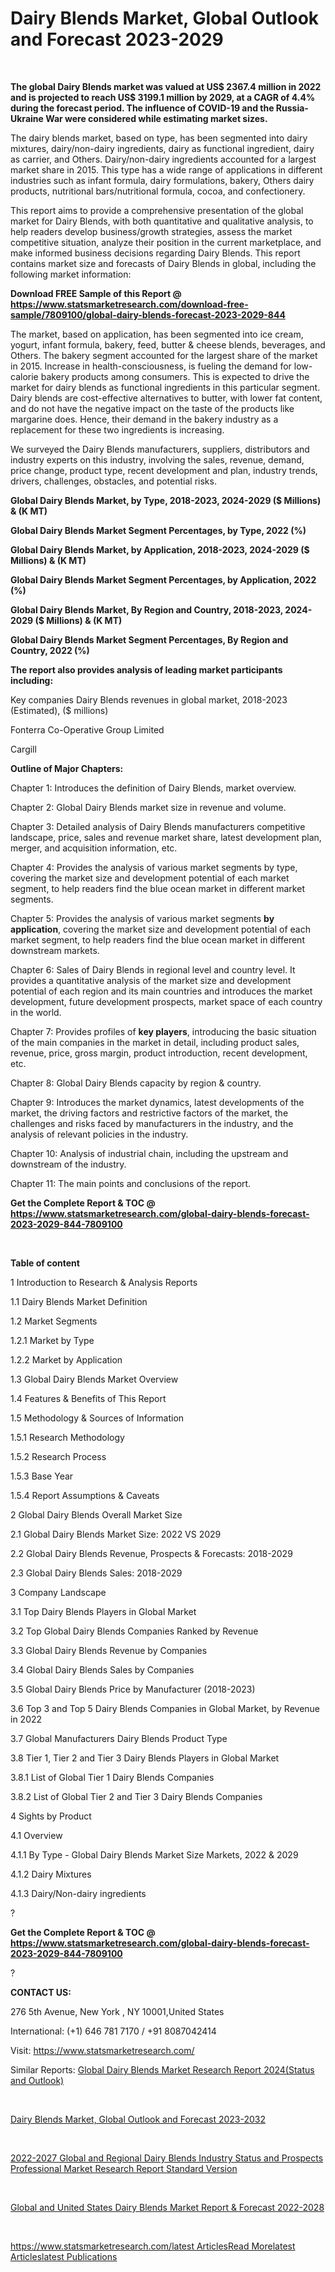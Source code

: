 <h1>Dairy Blends Market, Global Outlook and Forecast 2023-2029</h1><br/><p><strong>The global Dairy Blends market was valued at US$ 2367.4 million in 2022 and is projected to reach US$ 3199.1 million by 2029, at a <strong>CAGR</strong> of 4.4% during the forecast period. The influence of COVID-19 and the Russia-Ukraine War were considered while estimating market sizes.</strong></p>
 
 
 
 <p>The dairy blends market, based on type, has been segmented into dairy mixtures, dairy/non-dairy ingredients, dairy as functional ingredient, dairy as carrier, and Others. Dairy/non-dairy ingredients accounted for a largest market share in 2015. This type has a wide range of applications in different industries such as infant formula, dairy formulations, bakery, Others dairy products, nutritional bars/nutritional formula, cocoa, and confectionery.</p>
 
 
 
 <p>This report aims to provide a comprehensive presentation of the global market for Dairy Blends, with both quantitative and qualitative analysis, to help readers develop business/growth strategies, assess the market competitive situation, analyze their position in the current marketplace, and make informed business decisions regarding Dairy Blends. This report contains market size and forecasts of Dairy Blends in global, including the following market information:</p>
 
 
 
 <p><strong>Download FREE Sample of this Report @ <a href="https://www.statsmarketresearch.com/download-free-sample/7809100/global-dairy-blends-forecast-2023-2029-844">https://www.statsmarketresearch.com/download-free-sample/7809100/global-dairy-blends-forecast-2023-2029-844</a></strong></p>
 
 
 
 <p>The market, based on application, has been segmented into ice cream, yogurt, infant formula, bakery, feed, butter & cheese blends, beverages, and Others. The bakery segment accounted for the largest share of the market in 2015. Increase in health-consciousness, is fueling the demand for low-calorie bakery products among consumers. This is expected to drive the market for dairy blends as functional ingredients in this particular segment. Dairy blends are cost-effective alternatives to butter, with lower fat content, and do not have the negative impact on the taste of the products like margarine does. Hence, their demand in the bakery industry as a replacement for these two ingredients is increasing.</p>
 
 
 
 <p>We surveyed the Dairy Blends manufacturers, suppliers, distributors and industry experts on this industry, involving the sales, revenue, demand, price change, product type, recent development and plan, industry trends, drivers, challenges, obstacles, and potential risks.</p>
 
 
 
 <p><strong>Global Dairy Blends Market, by Type, 2018-2023, 2024-2029 ($ Millions) & (K MT)</strong></p>
 
 
 
 <p><strong>Global Dairy Blends Market Segment Percentages, by Type, 2022 (%)</strong></p>
 
 
 
 <p><strong>Global Dairy Blends Market, <strong>by Application</strong>, 2018-2023, 2024-2029 ($ Millions) & (K MT)</strong></p>
 
 
 
 <p><strong>Global Dairy Blends Market Segment Percentages, <strong>by Application</strong>, 2022 (%)</strong></p>
 
 
 
 <p><strong>Global Dairy Blends Market, By Region and Country, 2018-2023, 2024-2029 ($ Millions) & (K MT)</strong></p>
 
 
 
 <p><strong>Global Dairy Blends Market Segment Percentages, By Region and Country, 2022 (%)</strong></p>
 
 
 
 <p><strong>The report also provides analysis of leading market participants including:</strong></p>
 
 
 
 <p>Key companies Dairy Blends revenues in global market, 2018-2023 (Estimated), ($ millions)</p>
 
 
 
 <p>Fonterra Co-Operative Group Limited</p>
 
 
 
 <p>Cargill</p>
 
 
 
 <p><strong>Outline of Major Chapters:</strong></p>
 
 
 
 <p>Chapter 1: Introduces the definition of Dairy Blends, market overview.</p>
 
 
 
 <p>Chapter 2: Global Dairy Blends market size in revenue and volume.</p>
 
 
 
 <p>Chapter 3: Detailed analysis of Dairy Blends manufacturers competitive landscape, price, sales and revenue market share, latest development plan, merger, and acquisition information, etc.</p>
 
 
 
 <p>Chapter 4: Provides the analysis of various market segments by type, covering the market size and development potential of each market segment, to help readers find the blue ocean market in different market segments.</p>
 
 
 
 <p>Chapter 5: Provides the analysis of various market segments <strong>by application</strong>, covering the market size and development potential of each market segment, to help readers find the blue ocean market in different downstream markets.</p>
 
 
 
 <p>Chapter 6: Sales of Dairy Blends in regional level and country level. It provides a quantitative analysis of the market size and development potential of each region and its main countries and introduces the market development, future development prospects, market space of each country in the world.</p>
 
 
 
 <p>Chapter 7: Provides profiles of <strong>key players</strong>, introducing the basic situation of the main companies in the market in detail, including product sales, revenue, price, gross margin, product introduction, recent development, etc.</p>
 
 
 
 <p>Chapter 8: Global Dairy Blends capacity by region & country.</p>
 
 
 
 <p>Chapter 9: Introduces the market dynamics, latest developments of the market, the driving factors and restrictive factors of the market, the challenges and risks faced by manufacturers in the industry, and the analysis of relevant policies in the industry.</p>
 
 
 
 <p>Chapter 10: Analysis of industrial chain, including the upstream and downstream of the industry.</p>
 
 
 
 <p>Chapter 11: The main points and conclusions of the report.</p>
 
 
 
 <div><b>Get the Complete Report & TOC @ <a href="https://www.statsmarketresearch.com/global-dairy-blends-forecast-2023-2029-844-7809100">https://www.statsmarketresearch.com/global-dairy-blends-forecast-2023-2029-844-7809100</a></b></div>
 
 
 
 <p><br />
 
 <b>Table of content</b></p>
 
 
 
 <p>1 Introduction to Research & Analysis Reports<br />
 
 1.1 Dairy Blends Market Definition<br />
 
 1.2 Market Segments<br />
 
 1.2.1 Market by Type<br />
 
 1.2.2 Market by Application<br />
 
 1.3 Global Dairy Blends Market Overview<br />
 
 1.4 Features & Benefits of This Report<br />
 
 1.5 Methodology & Sources of Information<br />
 
 1.5.1 Research Methodology<br />
 
 1.5.2 Research Process<br />
 
 1.5.3 Base Year<br />
 
 1.5.4 Report Assumptions & Caveats<br />
 
 2 Global Dairy Blends Overall Market Size<br />
 
 2.1 Global Dairy Blends Market Size: 2022 VS 2029<br />
 
 2.2 Global Dairy Blends Revenue, Prospects & Forecasts: 2018-2029<br />
 
 2.3 Global Dairy Blends Sales: 2018-2029<br />
 
 3 Company Landscape<br />
 
 3.1 Top Dairy Blends Players in Global Market<br />
 
 3.2 Top Global Dairy Blends Companies Ranked by Revenue<br />
 
 3.3 Global Dairy Blends Revenue by Companies<br />
 
 3.4 Global Dairy Blends Sales by Companies<br />
 
 3.5 Global Dairy Blends Price by Manufacturer (2018-2023)<br />
 
 3.6 Top 3 and Top 5 Dairy Blends Companies in Global Market, by Revenue in 2022<br />
 
 3.7 Global Manufacturers Dairy Blends Product Type<br />
 
 3.8 Tier 1, Tier 2 and Tier 3 Dairy Blends Players in Global Market<br />
 
 3.8.1 List of Global Tier 1 Dairy Blends Companies<br />
 
 3.8.2 List of Global Tier 2 and Tier 3 Dairy Blends Companies<br />
 
 4 Sights by Product<br />
 
 4.1 Overview<br />
 
 4.1.1 By Type - Global Dairy Blends Market Size Markets, 2022 & 2029<br />
 
 4.1.2 Dairy Mixtures<br />
 
 4.1.3 Dairy/Non-dairy ingredients<br />
 
 ? </p>
 
 
 
 <div><b>Get the Complete Report & TOC @ <a href="https://www.statsmarketresearch.com/global-dairy-blends-forecast-2023-2029-844-7809100">https://www.statsmarketresearch.com/global-dairy-blends-forecast-2023-2029-844-7809100</a></b></div>
 
 
 
 <p>? </p>
 
 
 
 <p><b>CONTACT US:</b><br />
 
 276 5th Avenue, New York , NY 10001,United States<br />
 
 International: (+1) 646 781 7170 / +91 8087042414<br />
 
 Visit: <a href="https://www.statsmarketresearch.com/">https://www.statsmarketresearch.com/</a><br />
 
 Similar Reports: <a href="https://www.statsmarketresearch.com/global-dairy-blends-forecast-2023-2029-844-7809100">Global Dairy Blends Market Research Report 2024(Status and Outlook)</a><br />
 
 <br />
 
 <a href="https://www.statsmarketresearch.com/global-dairy-blends-forecast-2023-2029-844-7809100">Dairy Blends Market, Global Outlook and Forecast 2023-2032</a><br />
 
 <br />
 
 <a href="https://www.statsmarketresearch.com/global-dairy-blends-forecast-2023-2029-844-7809100">2022-2027 Global and Regional Dairy Blends Industry Status and Prospects Professional Market Research Report Standard Version</a><br />
 
 <br />
 
 <a href="https://www.statsmarketresearch.com/global-dairy-blends-forecast-2023-2029-844-7809100">Global and United States Dairy Blends Market Report & Forecast 2022-2028</a><br />
 
 <br />
 
 <a href="https://gyeongbokgung.com">https://www.statsmarketresearch.com/</a><a href="https://hallyeomaritime.com">latest Articles</a><a href="https://jingwansa.com">Read More</a><a href="https://nguoiviet.jp/">latest Articles</a><a href="https://www.intelmarketresearch.com/">latest Publications</a></p>